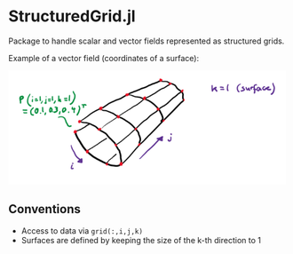 # StructuredGrid.jl

Package to handle scalar and vector fields represented as structured grids.

Example of a vector field (coordinates of a surface):

<img src="docs/img/image.png" width=500px> </img>

## Conventions

* Access to data via `grid(:,i,j,k)`
* Surfaces are defined by keeping the size of the k-th direction to 1
